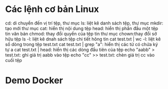 # Các lệnh cơ bản Linux
 cd: di chuyển đến vị trí tệp, thư mục
 ls: liệt kê danh sách tệp, thư mục
 mkdir: tạo mới thư mục
 cat: hiển thị nội dung tệp
 head: hiển thị phần đầu một tệp tin văn bản
 chmod: thay đổi quyền của tệp tin thư mục
 chown:thay đổi sở hữu tệp
 ls -l: liệt kê dnah sách tệp chi tiết hông tin
 cat test.txt | wc -l: liệt kê số dòng trong tệp test.txt
 cat test.txt | grep "a": hiển thị các từ có chứa ký tự a
 cat test.txt | head: hiển thị các dòng đầu tiên của tệp
 echo "aabb" > test.txt: ghi giá trị aabb vào tệp
 echo "cc" >> test.txt: chèn giá trị cc vào cuối tệp
 
# Demo Docker